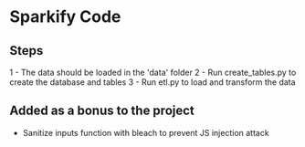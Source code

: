 # Sparkify Code
## Steps
1 - The data should be loaded in the 'data' folder
2 - Run create_tables.py to create the database and tables
3 - Run etl.py to load and transform the data

## Added as a bonus to the project
- Sanitize inputs function with bleach to prevent JS injection attack
